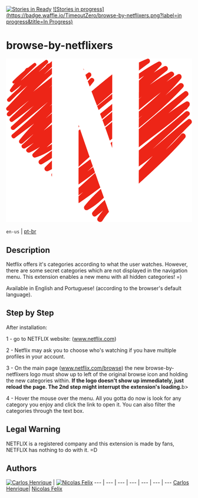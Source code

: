[![Stories in Ready](https://badge.waffle.io/TimeoutZero/browse-by-netflixers.png?label=ready&title=Ready)](https://waffle.io/TimeoutZero/browse-by-netflixers)
[![Stories in progress](https://badge.waffle.io/TimeoutZero/browse-by-netflixers.png?label=in progress&title=In Progress)](https://waffle.io/TimeoutZero/browse-by-netflixers)

# browse-by-netflixers
![Alt text](logo.png)

`en-us` | [pt-br](https://github.com/TimeoutZero/browse-by-netflixers/blob/master/README_pt-br.md)

## Description
Netflix offers it's categories according to what the user watches. However, there are some secret categories which are not displayed in the navigation menu. This extension enables a new menu with all hidden categories! =)

Available in English and Portuguese! (according to the browser's default language).

## Step by Step
After installation:

1 - go to NETFLIX website: (www.netflix.com)

2 - Netflix may ask you to choose who's watching if you have multiple profiles in your account.

3 - On the main page (www.netflix.com/browse) the new browse-by-netflixers logo must show up to left of the original browse icon and holding the new categories within.
<b>If the logo doesn't show up immediately, just reload the page. The 2nd step might interrupt the extension's loading.</b>b>

4 - Hover the mouse over the menu. All you gotta do now is look for any category you enjoy and click the link to open it. You can also filter the categories through the text box.

## Legal Warning
NETFLIX is a registered company and this extension is made by fans, NETFLIX has nothing to do with it. =D

## Authors

[![Carlos Henrique](https://avatars0.githubusercontent.com/u/2482989?v=3&s=96)](https://github.com/carloshpds) | [![Nicolas Felix](https://avatars3.githubusercontent.com/u/14082344?v=3&s=96)](https://github.com/nickFelix)
--- | --- | --- | --- | --- | --- | ---
[Carlos Henrique](https://github.com/carloshpds)| [Nicolas Felix](https://github.com/nickFelix)
